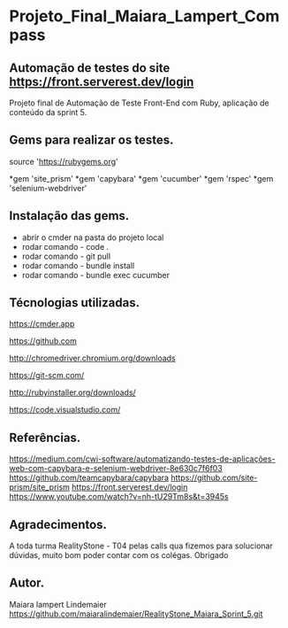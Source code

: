 # Projeto_Final_Maiara_Lampert_Compass

## Automação de testes do site https://front.serverest.dev/login

Projeto final de Automação de Teste Front-End com Ruby, aplicação de conteúdo da sprint 5. 

## Gems para realizar os testes.

source 'https://rubygems.org'

*gem 'site_prism'
*gem 'capybara'
*gem 'cucumber'
*gem 'rspec'
*gem 'selenium-webdriver'

## Instalação das gems.

* abrir o cmder na pasta do projeto local
* rodar comando - code .
* rodar comando - git pull
* rodar comando - bundle install
* rodar comando - bundle exec cucumber 


## Técnologias utilizadas.

https://cmder.app

https://github.com

http://chromedriver.chromium.org/downloads

https://git-scm.com/

http://rubyinstaller.org/downloads/

https://code.visualstudio.com/

## Referências.

https://medium.com/cwi-software/automatizando-testes-de-aplicações-web-com-capybara-e-selenium-webdriver-8e630c7f6f03
https://github.com/teamcapybara/capybara
https://github.com/site-prism/site_prism
https://front.serverest.dev/login
https://www.youtube.com/watch?v=nh-tU29Tm8s&t=3945s

## Agradecimentos.

A toda turma RealityStone - T04 pelas calls qua fizemos para solucionar dúvidas, muito bom poder contar com os colégas.
Obrigado

## Autor.

Maiara lampert Lindemaier
https://github.com/maiaralindemaier/RealityStone_Maiara_Sprint_5.git



